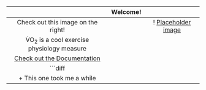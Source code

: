  | | Welcome! | |
 | :------: |:--------:| :--------: | 
 | Check out this image on the right! | | ! [Placeholder image](markdownimg.png) |
 | V&#x0307;O<sub>2</sub> is a cool exercise physiology measure | 
 | [Check out the Documentation](document.md) |
 | ```diff
+ This one took me a while |

